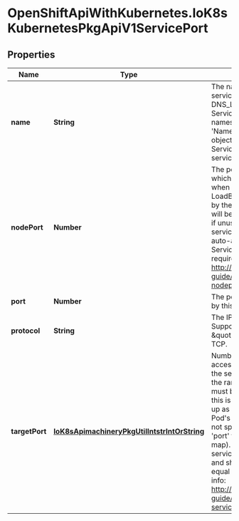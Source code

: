# OpenShiftApiWithKubernetes.IoK8sKubernetesPkgApiV1ServicePort

## Properties
Name | Type | Description | Notes
------------ | ------------- | ------------- | -------------
**name** | **String** | The name of this port within the service. This must be a DNS_LABEL. All ports within a ServiceSpec must have unique names. This maps to the &#39;Name&#39; field in EndpointPort objects. Optional if only one ServicePort is defined on this service. | [optional] 
**nodePort** | **Number** | The port on each node on which this service is exposed when type&#x3D;NodePort or LoadBalancer. Usually assigned by the system. If specified, it will be allocated to the service if unused or else creation of the service will fail. Default is to auto-allocate a port if the ServiceType of this Service requires one. More info: http://kubernetes.io/docs/user-guide/services#type--nodeport | [optional] 
**port** | **Number** | The port that will be exposed by this service. | 
**protocol** | **String** | The IP protocol for this port. Supports \&quot;TCP\&quot; and \&quot;UDP\&quot;. Default is TCP. | [optional] 
**targetPort** | [**IoK8sApimachineryPkgUtilIntstrIntOrString**](IoK8sApimachineryPkgUtilIntstrIntOrString.md) | Number or name of the port to access on the pods targeted by the service. Number must be in the range 1 to 65535. Name must be an IANA_SVC_NAME. If this is a string, it will be looked up as a named port in the target Pod&#39;s container ports. If this is not specified, the value of the &#39;port&#39; field is used (an identity map). This field is ignored for services with clusterIP&#x3D;None, and should be omitted or set equal to the &#39;port&#39; field. More info: http://kubernetes.io/docs/user-guide/services#defining-a-service | [optional] 



